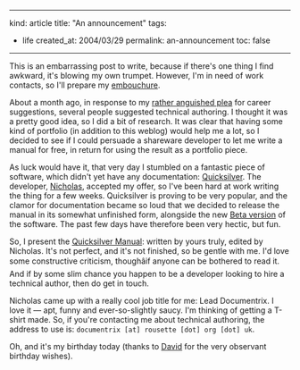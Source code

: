 -----
kind: article
title: "An announcement"
tags:
- life
created_at: 2004/03/29
permalink: an-announcement
toc: false
-----

<p>This is an embarrassing post to write, because if there's one thing I find awkward,  it's blowing my own trumpet. However, I'm in need of work contacts, so I'll prepare my <a href="http://en.wikipedia.org/wiki/Embouchure" title="Definition of embouchure">embouchure</a>.</p>

<p>About a month ago, in response to my <a href="http://www.rousette.org.uk/mt-static/blog/archives/000624.html" title="Buddy can you spare a pipette?">rather anguished plea</a> for career suggestions, several people suggested technical authoring. I thought it was a pretty good idea, so I did a bit of research. It was clear that having some kind of portfolio (in addition to this weblog) would help me a lot, so I decided to see if I could persuade a shareware developer to let me write a manual for free, in return for using the result as a portfolio piece.</p>

<p>As luck would have it, that very day I stumbled on a fantastic piece of software, which didn't yet have any documentation: <a href="http://blacktree.com/apps/quicksilver/" title="Quicksilver">Quicksilver</a>. The developer, <a href="http://docs.blacktree.com/?page=Nicholas" title="Short bio of Nicholas">Nicholas</a>, accepted my offer, so I've been hard at work writing the thing for a few weeks. Quicksilver is proving to be very popular, and the clamor for documentation became so loud that we decided to release the manual in its somewhat unfinished form, alongside the new <a href="http://download.blacktree.com/QS.BC.dmg" title="Get your Beta version here">Beta version</a> of the software. The past few days have therefore been very hectic, but fun.</p>

<p>So, I present the <a href="http://docs.blacktree.com/?page=Quicksilver+Manual" title="Quicksilver Manual - Warning - may contain typos and grammatical errors!">Quicksilver Manual</a>: written by yours truly, edited by Nicholas. It's not perfect, and it's not finished, so be gentle with me. I'd love some constructive criticism, thoughâif anyone can be bothered to read it. And if by some slim chance you happen to be a developer looking to hire a technical author, then do get in touch.</p>

<p>Nicholas came up with a really cool job title for me: Lead Documentrix. I love it &mdash; apt, funny and ever-so-slightly saucy. I'm thinking of getting a T-shirt made. So, if you're contacting me about technical authoring, the address to use is: <code>documentrix [at] rousette [dot] org [dot] uk</code>.</p>

<p>Oh, and it's my birthday today (thanks to <a href="http://teflsmiler.typepad.com/weblog/" title="TEFL Smiler">David</a> for the very observant birthday wishes).</p>


